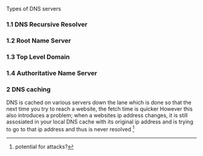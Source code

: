 Types of DNS servers 

### 1.1 DNS Recursive Resolver 
### 1.2 Root Name Server 
### 1.3 Top Level Domain 
### 1.4 Authoritative Name Server



### 2 DNS caching 
DNS is cached on various servers down the lane which is done so that the next time you try to reach a website, the fetch time is quicker
However this also introduces a problem; when a websites ip address changes, it is still assosiated in your local DNS cache with its original ip address and is trying to go to that ip address and thus is never resolved [^1]













[^1]: potential for attacks? 